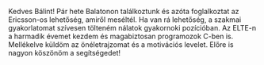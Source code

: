 Kedves Bálint!
Pár hete Balatonon találkoztunk és azóta foglalkoztat az Ericsson-os lehetőség, amiről meséltél.
Ha van rá lehetőség, a szakmai gyakorlatomat szívesen tölteném nálatok gyakornoki pozícióban.
Az ELTE-n a harmadik évemet kezdem és magabiztosan programozok C-ben is.
Mellékelve küldöm az önéletrajzomat és a motivációs levelet.
Előre is nagyon köszönöm a segítségedet!
